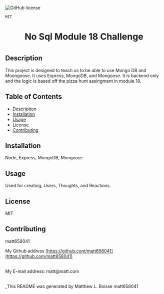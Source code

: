 ![GitHub license](https://img.shields.io/badge/license-MIT-blue.svg)

    MIT


  <h1 align='center'>No Sql Module 18 Challenge <h1/> 


  ## Description
  This project is designed to teach us to be able to use Mongo DB and Moongoose. It uses Express, MongoDB, and Mongoose. It is backend only and the logic is based off the pizza hunt assingment in module 18. 

  ## Table of Contents
  - [Description](#description)
  - [Installation](#installation)
  - [Usage](#usage)
  - [License](#license)
  - [Contributing](#contributing)
  
  
  ## Installation
  Node, Express, MongoDB, Mongoose

  ## Usage
  Used for creating, Users, Thoughts, and Reactions.

  ## License
 MIT

  ## Contributing
   matt658041
   
 
  My Github address [https://github.com/matt658041](https://github.com/matt658041)<br />

  <br/>
  My E-mail address: matt@matt.com<br/><br/>

  _This README was generated by Matthew L. Boisse
   matt658041